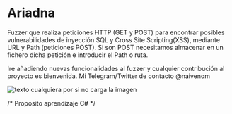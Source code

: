 # Ariadna
Fuzzer que realiza peticiones HTTP (GET y POST) para encontrar posibles vulnerabilidades de inyección SQL y Cross Site Scripting(XSS), mediante URL y Path (peticiones POST). Si son POST necesitamos almacenar en un fichero dicha petición e introducir el Path o ruta. 


Ire añadiendo nuevas funcionalidades al fuzzer y cualquier contribución al proyecto es bienvenida. Mi Telegram/Twitter de contacto @naivenom

![texto cualquiera por si no carga la imagen](https://github.com/naivenom/sqlfuzzer/blob/master/Ariadna.PNG)

/* Proposito aprendizaje C# */
